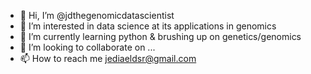 - 👋 Hi, I’m @jdthegenomicdatascientist
- 👀 I’m interested in data science at its applications in genomics
- 🌱 I’m currently learning python & brushing up on genetics/genomics
- 💞️ I’m looking to collaborate on ...
- 📫 How to reach me jediaeldsr@gmail.com

<!---
jdthegenomicdatascientist/jdthegenomicdatascientist is a ✨ special ✨ repository because its `README.md` (this file) appears on your GitHub profile.
You can click the Preview link to take a look at your changes.
--->
